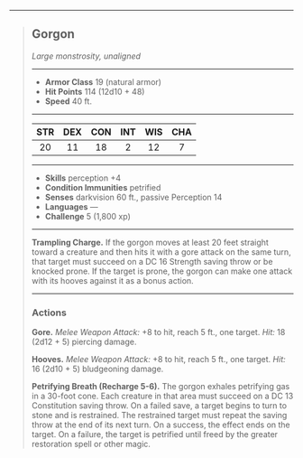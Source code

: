 ***
> ## Gorgon
> *Large monstrosity, unaligned*
> 
> ***
> 
> - **Armor Class** 19 (natural armor)
> - **Hit Points** 114 (12d10 + 48)
> - **Speed** 40 ft.
> 
> ***
> 
> |STR|DEX|CON|INT|WIS|CHA|
> |:---:|:---:|:---:|:---:|:---:|:---:|
> |20|11|18|2|12|7|
> 
> ***
> 
> - **Skills** perception +4
> - **Condition Immunities** petrified
> - **Senses** darkvision 60 ft., passive Perception 14
> - **Languages** —
> - **Challenge** 5 (1,800 xp)
> 
> ***
> 
> **Trampling Charge.** If the gorgon moves at least 20 feet straight toward a creature and then hits it with a gore attack on the same turn, that target must succeed on a DC 16 Strength saving throw or be knocked prone. If the target is prone, the gorgon can make one attack with its hooves against it as a bonus action.
> 
> ***
> 
> ### Actions
> **Gore.** *Melee Weapon Attack:* +8 to hit, reach 5 ft., one target. *Hit:* 18 (2d12 + 5) piercing damage.
> 
> **Hooves.** *Melee Weapon Attack:* +8 to hit, reach 5 ft., one target. *Hit:* 16 (2d10 + 5) bludgeoning damage.
> 
> **Petrifying Breath (Recharge 5-6).** The gorgon exhales petrifying gas in a 30-foot cone. Each creature in that area must succeed on a DC 13 Constitution saving throw. On a failed save, a target begins to turn to stone and is restrained. The restrained target must repeat the saving throw at the end of its next turn. On a success, the effect ends on the target. On a failure, the target is petrified until freed by the  greater restoration spell or other magic.
